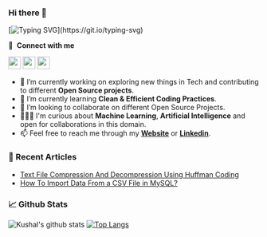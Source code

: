 ### Hi there 👋


[![Typing SVG](https://readme-typing-svg.herokuapp.com?font=Fira+Code&weight=700&duration=3000&width=400&height=33&color=44A3F7FF&lines=This+is+Kushal+Lahoti....;Nice+to+meet+you!)](https://git.io/typing-svg)

🔗 &nbsp;**Connect with me**

<p>
  <a href="https://www.twitter.com/kushalnl7"><img src="https://img.shields.io/badge/twitter-%231DA1F2.svg?&style=for-the-badge&logo=twitter&logoColor=white" height=25></a> 
  <a href="https://www.linkedin.com/in/kushal-lahoti-238577170/"><img src="https://img.shields.io/badge/linkedin-%230077B5.svg?&style=for-the-badge&logo=linkedin&logoColor=white" height=25></a> 
  <a href="https://www.instagram.com/kushalnl_7/"><img src="https://img.shields.io/badge/instagram-%23E4405F.svg?&style=for-the-badge&logo=instagram&logoColor=white" height=25></a>  
</p>

- 🔭 I’m currently working on exploring new things in Tech and contributing to different **Open Source projects**.
- 🌱 I’m currently learning **Clean & Efficient Coding Practices**.
- 👯 I’m looking to collaborate on different Open Source Projects.
- 👨🏻‍💻 I'm curious about **Machine Learning**, **Artificial Intelligence** and open for collaborations in this domain.
- 📫 Feel free to reach me through my **[Website](https://kushallahoti.netlify.app)** or **[Linkedin](https://www.linkedin.com/in/kushal-lahoti-238577170/)**.

### 📝 Recent Articles   
- [Text File Compression And Decompression Using Huffman Coding](https://www.geeksforgeeks.org/text-file-compression-and-decompression-using-huffman-coding/)
- [How To Import Data From a CSV File in MySQL?](https://www.geeksforgeeks.org/how-to-import-timestamp-from-a-csv-file-in-mysql/)


### 📈 Github Stats
![Kushal's github stats](https://github-readme-stats.vercel.app/api?username=kushalnl7&show_icons=true&theme=dark) [![Top Langs](https://github-readme-stats.vercel.app/api/top-langs/?username=kushalnl7&&hide=scss,prolog&&langs_count=8&layout=compact&show_icons=true&theme=dark)](https://github.com/kushalnl7/github-readme-stats)

<br>

[comment]: <> (<img src="https://github-readme-activity-graph.cyclic.app/graph?username=kushalnl7&theme=react-dark&bg_color=20232a&hide_border=true" width="100%"/>)
[comment]: <> (<img src="https://gpvc.arturio.dev/kushalnl7" alt="profile views">)
